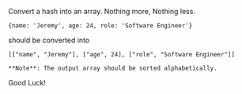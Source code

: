 Convert a hash into an array. Nothing more, Nothing less.

```
{name: 'Jeremy', age: 24, role: 'Software Engineer'}
```
should be converted into

```
[["name", "Jeremy"], ["age", 24], ["role", "Software Engineer"]]
```

```if:python,javascript,crystal
**Note**: The output array should be sorted alphabetically.
```

Good Luck!